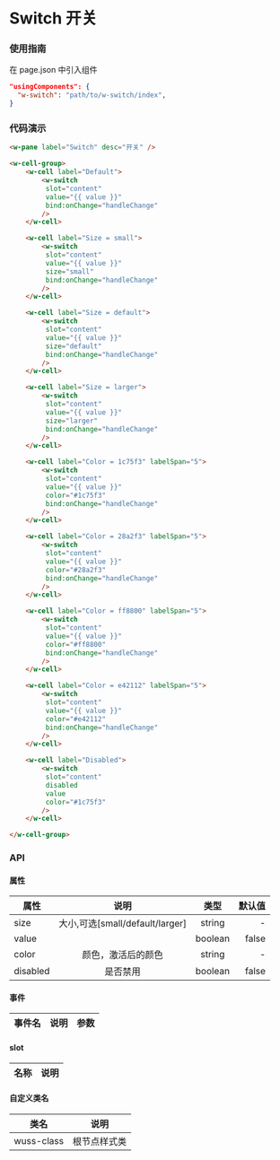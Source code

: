 # Switch 开关

### 使用指南

在 page.json 中引入组件

```json
"usingComponents": {
  "w-switch": "path/to/w-switch/index",
}
```

### 代码演示

```html
<w-pane label="Switch" desc="开关" />

<w-cell-group>
	<w-cell label="Default">
		<w-switch
		 slot="content"
		 value="{{ value }}"
		 bind:onChange="handleChange"
		/>
	</w-cell>

	<w-cell label="Size = small">
		<w-switch
		 slot="content"
		 value="{{ value }}"
		 size="small"
		 bind:onChange="handleChange"
		/>
	</w-cell>

	<w-cell label="Size = default">
		<w-switch
		 slot="content"
		 value="{{ value }}"
		 size="default"
		 bind:onChange="handleChange"
		/>
	</w-cell>

	<w-cell label="Size = larger">
		<w-switch
		 slot="content"
		 value="{{ value }}"
		 size="larger"
		 bind:onChange="handleChange"
		/>
	</w-cell>

	<w-cell label="Color = 1c75f3" labelSpan="5">
		<w-switch
		 slot="content"
		 value="{{ value }}"
		 color="#1c75f3"
		 bind:onChange="handleChange"
		/>
	</w-cell>

	<w-cell label="Color = 28a2f3" labelSpan="5">
		<w-switch
		 slot="content"
		 value="{{ value }}"
		 color="#28a2f3"
		 bind:onChange="handleChange"
		/>
	</w-cell>

	<w-cell label="Color = ff8800" labelSpan="5">
		<w-switch
		 slot="content"
		 value="{{ value }}"
		 color="#ff8800"
		 bind:onChange="handleChange"
		/>
	</w-cell>

	<w-cell label="Color = e42112" labelSpan="5">
		<w-switch
		 slot="content"
		 value="{{ value }}"
		 color="#e42112"
		 bind:onChange="handleChange"
		/>
	</w-cell>

	<w-cell label="Disabled">
		<w-switch
		 slot="content"
		 disabled
		 value
		 color="#1c75f3"
		/>
	</w-cell>

</w-cell-group>
```

### API

#### 属性

| 属性     |              说明               |  类型   | 默认值 |
| -------- | :-----------------------------: | :-----: | -----: |
| size     | 大小,可选[small/default/larger] | string  |      - |
| value    |                                 | boolean |  false |
| color    |       颜色，激活后的颜色        | string  |      - |
| disabled |            是否禁用             | boolean |  false |

#### 事件

| 事件名 | 说明 | 参数 |
| ------ | ---- | ---- |


#### slot

| 名称 | 说明 |
| ---- | ---- |


#### 自定义类名

| 类名       | 说明         |
| ---------- | ------------ |
| wuss-class | 根节点样式类 |
